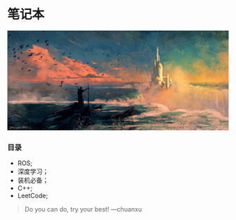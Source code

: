 # 笔记本



![wallhaven-5wqk68](image/wallhaven-5wqk68.jpg)

### 目录

- ROS;
- 深度学习；
- 装机必备；
- C++;
- LeetCode;

> Do you can do, try your best!   —chuanxu